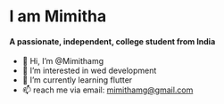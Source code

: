 # I am Mimitha
#### A passionate, independent, college student from India 


- 👋 Hi, I’m @Mimithamg
- 👀 I’m interested in wed development
- 🌱 I’m currently learning flutter
- 📫 reach me via email: mimithamg@gmail.com

